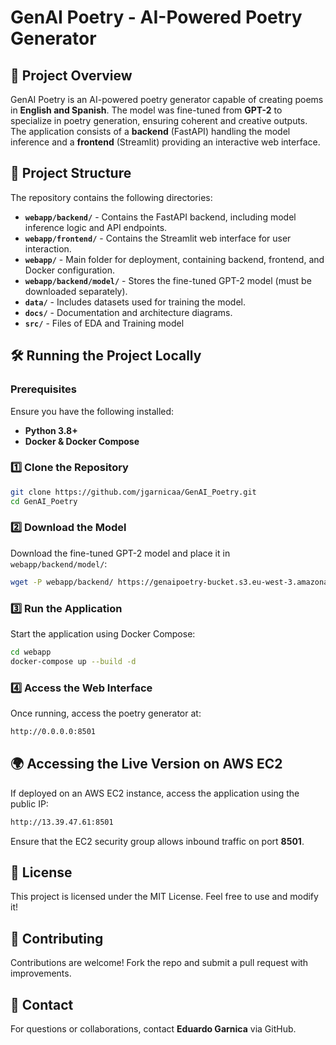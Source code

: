 # GenAI Poetry - AI-Powered Poetry Generator

## 📌 Project Overview
GenAI Poetry is an AI-powered poetry generator capable of creating poems in **English and Spanish**. The model was fine-tuned from **GPT-2** to specialize in poetry generation, ensuring coherent and creative outputs. The application consists of a **backend** (FastAPI) handling the model inference and a **frontend** (Streamlit) providing an interactive web interface.

## 🚀 Project Structure
The repository contains the following directories:

- **`webapp/backend/`** - Contains the FastAPI backend, including model inference logic and API endpoints.
- **`webapp/frontend/`** - Contains the Streamlit web interface for user interaction.
- **`webapp/`** - Main folder for deployment, containing backend, frontend, and Docker configuration.
- **`webapp/backend/model/`** - Stores the fine-tuned GPT-2 model (must be downloaded separately).
- **`data/`** - Includes datasets used for training the model.
- **`docs/`** - Documentation and architecture diagrams.
- **`src/`** - Files of EDA and Training model

## 🛠️ Running the Project Locally
### **Prerequisites**
Ensure you have the following installed:
- **Python 3.8+**
- **Docker & Docker Compose**

### **1️⃣ Clone the Repository**
```bash
git clone https://github.com/jgarnicaa/GenAI_Poetry.git
cd GenAI_Poetry
```

### **2️⃣ Download the Model**
Download the fine-tuned GPT-2 model and place it in `webapp/backend/model/`:
```bash
wget -P webapp/backend/ https://genaipoetry-bucket.s3.eu-west-3.amazonaws.com/model/
```

### **3️⃣ Run the Application**
Start the application using Docker Compose:
```bash
cd webapp
docker-compose up --build -d
```

### **4️⃣ Access the Web Interface**
Once running, access the poetry generator at:
```bash
http://0.0.0.0:8501
```

## 🌍 Accessing the Live Version on AWS EC2
If deployed on an AWS EC2 instance, access the application using the public IP:
```bash
http://13.39.47.61:8501
```

Ensure that the EC2 security group allows inbound traffic on port **8501**.

## 📜 License
This project is licensed under the MIT License. Feel free to use and modify it!

## 🤝 Contributing
Contributions are welcome! Fork the repo and submit a pull request with improvements.

## 📧 Contact
For questions or collaborations, contact **Eduardo Garnica** via GitHub.



